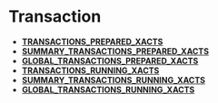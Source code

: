 # Transaction<a name="ZH-CN_TOPIC_0245374750"></a>

-   **[TRANSACTIONS\_PREPARED\_XACTS](TRANSACTIONS_PREPARED_XACTS.md)**  
-   **[SUMMARY\_TRANSACTIONS\_PREPARED\_XACTS](SUMMARY_TRANSACTIONS_PREPARED_XACTS.md)**  
-   **[GLOBAL\_TRANSACTIONS\_PREPARED\_XACTS](GLOBAL_TRANSACTIONS_PREPARED_XACTS.md)**  
-   **[TRANSACTIONS\_RUNNING\_XACTS](TRANSACTIONS_RUNNING_XACTS.md)**  
-   **[SUMMARY\_TRANSACTIONS\_RUNNING\_XACTS](SUMMARY_TRANSACTIONS_RUNNING_XACTS.md)**  
-   **[GLOBAL\_TRANSACTIONS\_RUNNING\_XACTS](GLOBAL_TRANSACTIONS_RUNNING_XACTS.md)**  

# 